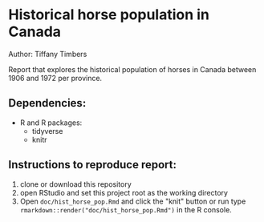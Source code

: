 # Historical horse population in Canada
Author: Tiffany Timbers

Report that explores the historical population of horses in Canada between 1906 and 1972 per province.

## Dependencies:
- R and R packages:
  - tidyverse
  - knitr

## Instructions to reproduce report:
1. clone or download this repository
2. open RStudio and set this project root as the working directory
3. Open `doc/hist_horse_pop.Rmd` and click the "knit" button or run type `rmarkdown::render("doc/hist_horse_pop.Rmd")` in the R console.
